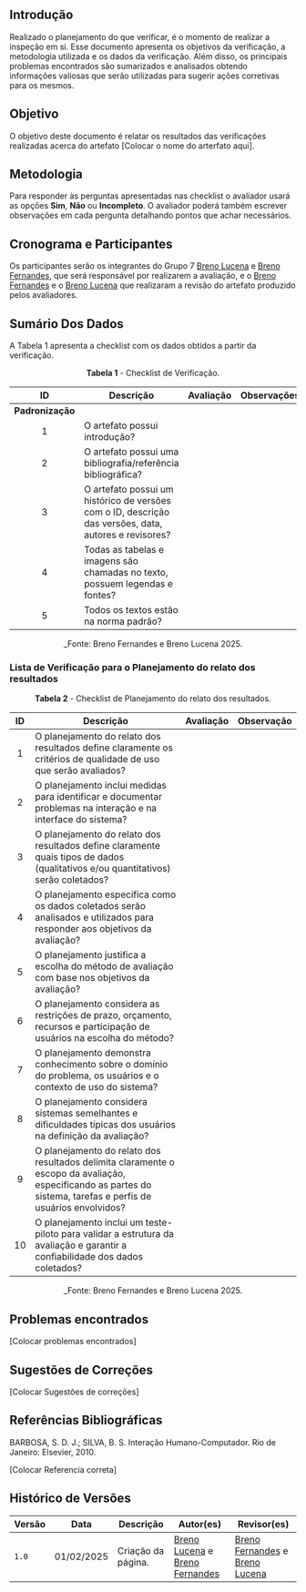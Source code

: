 ## Introdução

Realizado o planejamento do que verificar, é o momento de realizar a inspeção em si. Esse documento apresenta os objetivos da verificação, a metodologia utilizada e os dados da verificação. Além disso, os principais problemas encontrados são sumarizados e analisados obtendo informações valiosas que serão utilizadas para sugerir ações corretivas para os mesmos.

## Objetivo

O objetivo deste documento é relatar os resultados das verificações realizadas acerca do artefato [Colocar o nome do arterfato aqui].

## Metodologia

 Para responder às perguntas apresentadas nas checklist o avaliador usará as opções **Sim**, **Não** ou **Incompleto**. O avaliador poderá também escrever observações em cada pergunta detalhando pontos que achar necessários.

## Cronograma e Participantes

Os participantes serão os integrantes do Grupo 7 [Breno Lucena](https://github.com/BrenoLUCO) e [Breno Fernandes](https://github.com/Brenofrds), que será responsável por realizarem a avaliação, e o [Breno Fernandes](https://github.com/Brenofrds) e o [Breno Lucena](https://github.com/BrenoLUCO) que realizaram a revisão do artefato produzido pelos avaliadores.

## Sumário Dos Dados

A Tabela 1 apresenta a checklist com os dados obtidos a partir da verificação.

<center>

**Tabela 1** - Checklist de Verificação.

|   ID   | Descrição                                                                                     | Avaliação  | Observações          |
|:------:|-----------------------------------------------------------------------------------------------|:----------:|-----------------------|
| **Padronização** |                                                                                     |            |                       |
|   1    | O artefato possui introdução?                                                                 |            |                       |
|   2    | O artefato possui uma bibliografia/referência bibliográfica?                                  |            |                       |
|   3    | O artefato possui um histórico de versões com o ID, descrição das versões, data, autores e revisores? |            |                       |
|   4    | Todas as tabelas e imagens são chamadas no texto, possuem legendas e fontes?                  |            |                       |
|   5    | Todos os textos estão na norma padrão?                                                        |            |                       |

_Fonte: Breno Fernandes e Breno Lucena 2025.

</center>

### Lista de Verificação para o Planejamento do relato dos resultados

<center>

**Tabela 2** - Checklist de Planejamento do relato dos resultados.

| ID  | Descrição                                                                                       | Avaliação | Observação |
|:---:|-------------------------------------------------------------------------------------------------|:---------:|------------|
|  1  | O planejamento do relato dos resultados define claramente os critérios de qualidade de uso que serão avaliados? |           |            |
|  2  | O planejamento inclui medidas para identificar e documentar problemas na interação e na interface do sistema? |           |            |                            
|  3  | O planejamento do relato dos resultados define claramente quais tipos de dados (qualitativos e/ou quantitativos) serão coletados? |           |            |
|  4  | O planejamento especifica como os dados coletados serão analisados e utilizados para responder aos objetivos da avaliação? |           |            |
|  5  | O planejamento justifica a escolha do método de avaliação com base nos objetivos da avaliação? |           |            |
|  6  | O planejamento considera as restrições de prazo, orçamento, recursos e participação de usuários na escolha do método? |           |            |
|  7  | O planejamento demonstra conhecimento sobre o domínio do problema, os usuários e o contexto de uso do sistema? |           |            |
|  8  | O planejamento considera sistemas semelhantes e dificuldades típicas dos usuários na definição da avaliação? |           |            |
|  9  | O planejamento do relato dos resultados delimita claramente o escopo da avaliação, especificando as partes do sistema, tarefas e perfis de usuários envolvidos? |           |            |
| 10  | O planejamento inclui um teste-piloto para validar a estrutura da avaliação e garantir a confiabilidade dos dados coletados? |           |            |


_Fonte: Breno Fernandes e Breno Lucena 2025.

</center>


## Problemas encontrados

[Colocar problemas encontrados]




## Sugestões de Correções

[Colocar Sugestões de correções]



## Referências Bibliográficas

BARBOSA, S. D. J.; SILVA, B. S. Interação Humano-Computador. Rio de Janeiro: Elsevier, 2010.

[Colocar Referencia correta]


## Histórico de Versões

| Versão | Data       | Descrição              | Autor(es)                                        | Revisor(es)                                    |
| ------ | ---------- | ---------------------- | ------------------------------------------------ | ---------------------------------------------- |
| `1.0`  | 01/02/2025 | Criação da página.     | [Breno Lucena](https://github.com/BrenoLUCO) e [Breno Fernandes](https://github.com/Brenofrds)     | [Breno Fernandes](https://github.com/Brenofrds) e [Breno Lucena](https://github.com/BrenoLUCO)|